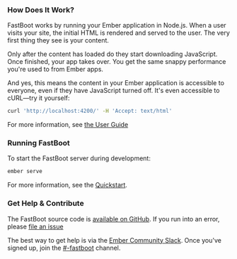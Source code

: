 ### How Does It Work?

FastBoot works by running your Ember application in Node.js. When a user visits your site, the initial HTML is rendered and served to the user. The very first thing they see is your content.

Only after the content has loaded do they start downloading JavaScript. Once finished, your app takes over. You get the same snappy performance you're used to from Ember apps.

And yes, this means the content in your Ember application is accessible to everyone, even if they have JavaScript turned off. It's even accessible to cURL—try it yourself:

```sh
curl 'http://localhost:4200/' -H 'Accept: text/html'
```

For more information, see [the User Guide](/docs/user-guide)

### Running FastBoot

To start the FastBoot server during development:

```sh
ember serve
```

For more information, see the [Quickstart](/quickstart).

### Get Help & Contribute

The FastBoot source code is [available on GitHub](https://github.com/tildeio/ember-cli-fastboot). If you run into an error, please [file an issue](https://github.com/emberjs/ember.js/issues)

The best way to get help is via the [Ember Community Slack](https://ember-community-slackin.herokuapp.com/). Once you've signed up, join the [#-fastboot](https://embercommunity.slack.com/archives/-fastboot) channel.

